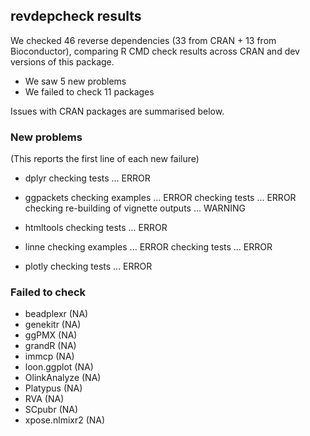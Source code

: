 ## revdepcheck results

We checked 46 reverse dependencies (33 from CRAN + 13 from Bioconductor), comparing R CMD check results across CRAN and dev versions of this package.

 * We saw 5 new problems
 * We failed to check 11 packages

Issues with CRAN packages are summarised below.

### New problems
(This reports the first line of each new failure)

* dplyr
  checking tests ... ERROR

* ggpackets
  checking examples ... ERROR
  checking tests ... ERROR
  checking re-building of vignette outputs ... WARNING

* htmltools
  checking tests ... ERROR

* linne
  checking examples ... ERROR
  checking tests ... ERROR

* plotly
  checking tests ... ERROR

### Failed to check

* beadplexr     (NA)
* genekitr      (NA)
* ggPMX         (NA)
* grandR        (NA)
* immcp         (NA)
* loon.ggplot   (NA)
* OlinkAnalyze  (NA)
* Platypus      (NA)
* RVA           (NA)
* SCpubr        (NA)
* xpose.nlmixr2 (NA)
